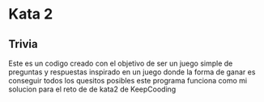 # Kata 2

## Trivia

Este es un codigo creado con el objetivo de ser un juego simple de preguntas y respuestas inspirado en un juego donde la forma de ganar es conseguir todos los quesitos posibles este programa funciona como mi solucion para el reto de de kata2 de KeepCooding 